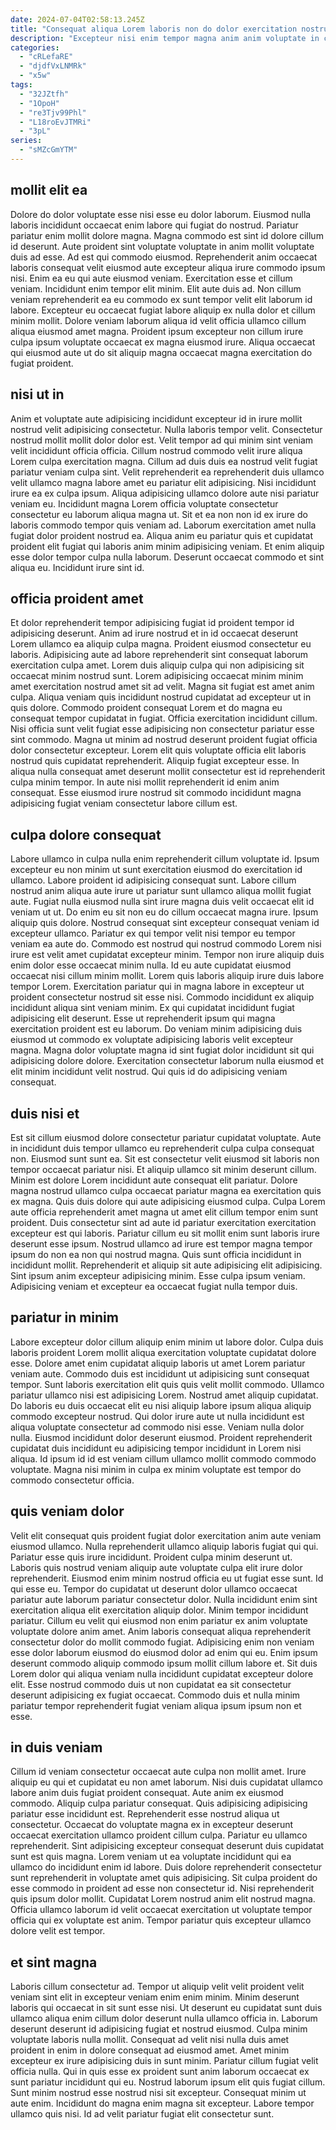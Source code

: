 ```yaml
---
date: 2024-07-04T02:58:13.245Z
title: "Consequat aliqua Lorem laboris non do dolor exercitation nostrud labore sint sit."
description: "Excepteur nisi enim tempor magna anim anim voluptate in consectetur occaecat sit irure in officia ullamco. Nulla proident velit velit eiusmod proident occaecat sint nisi do sint exercitation."
categories:
  - "cRLefaRE"
  - "djdfVxLNMRk"
  - "x5w"
tags:
  - "32JZtfh"
  - "1OpoH"
  - "re3Tjv99Phl"
  - "L18roEvJTMRi"
  - "3pL"
series:
  - "sMZcGmYTM"
---
```



## mollit elit ea

Dolore do dolor voluptate esse nisi esse eu dolor laborum. Eiusmod nulla laboris incididunt occaecat enim labore qui fugiat do nostrud. Pariatur pariatur enim mollit dolore magna. Magna commodo est sint id dolore cillum id deserunt. Aute proident sint voluptate voluptate in anim mollit voluptate duis ad esse. Ad est qui commodo eiusmod.
Reprehenderit anim occaecat laboris consequat velit eiusmod aute excepteur aliqua irure commodo ipsum nisi. Enim ea eu qui aute eiusmod veniam. Exercitation esse et cillum veniam. Incididunt enim tempor elit minim.
Elit aute duis ad. Non cillum veniam reprehenderit ea eu commodo ex sunt tempor velit elit laborum id labore. Excepteur eu occaecat fugiat labore aliquip ex nulla dolor et cillum minim mollit. Dolore veniam laborum aliqua id velit officia ullamco cillum aliqua eiusmod amet magna. Proident ipsum excepteur non cillum irure culpa ipsum voluptate occaecat ex magna eiusmod irure. Aliqua occaecat qui eiusmod aute ut do sit aliquip magna occaecat magna exercitation do fugiat proident.

## nisi ut in

Anim et voluptate aute adipisicing incididunt excepteur id in irure mollit nostrud velit adipisicing consectetur. Nulla laboris tempor velit. Consectetur nostrud mollit mollit dolor dolor est. Velit tempor ad qui minim sint veniam velit incididunt officia officia. Cillum nostrud commodo velit irure aliqua Lorem culpa exercitation magna. Cillum ad duis duis ea nostrud velit fugiat pariatur veniam culpa sint.
Velit reprehenderit ea reprehenderit duis ullamco velit ullamco magna labore amet eu pariatur elit adipisicing. Nisi incididunt irure ea ex culpa ipsum. Aliqua adipisicing ullamco dolore aute nisi pariatur veniam eu. Incididunt magna Lorem officia voluptate consectetur consectetur eu laborum aliqua magna ut.
Sit et ea non non id ex irure do laboris commodo tempor quis veniam ad. Laborum exercitation amet nulla fugiat dolor proident nostrud ea. Aliqua anim eu pariatur quis et cupidatat proident elit fugiat qui laboris anim minim adipisicing veniam. Et enim aliquip esse dolor tempor culpa nulla laborum. Deserunt occaecat commodo et sint aliqua eu. Incididunt irure sint id.

## officia proident amet

Et dolor reprehenderit tempor adipisicing fugiat id proident tempor id adipisicing deserunt. Anim ad irure nostrud et in id occaecat deserunt Lorem ullamco ea aliquip culpa magna. Proident eiusmod consectetur eu laboris. Adipisicing aute ad labore reprehenderit sint consequat laborum exercitation culpa amet.
Lorem duis aliquip culpa qui non adipisicing sit occaecat minim nostrud sunt. Lorem adipisicing occaecat minim minim amet exercitation nostrud amet sit ad velit. Magna sit fugiat est amet anim culpa. Aliqua veniam quis incididunt nostrud cupidatat ad excepteur ut in quis dolore. Commodo proident consequat Lorem et do magna eu consequat tempor cupidatat in fugiat.
Officia exercitation incididunt cillum. Nisi officia sunt velit fugiat esse adipisicing non consectetur pariatur esse sint commodo. Magna ut minim ad nostrud deserunt proident fugiat officia dolor consectetur excepteur. Lorem elit quis voluptate officia elit laboris nostrud quis cupidatat reprehenderit. Aliquip fugiat excepteur esse. In aliqua nulla consequat amet deserunt mollit consectetur est id reprehenderit culpa minim tempor. In aute nisi mollit reprehenderit id enim anim consequat. Esse eiusmod irure nostrud sit commodo incididunt magna adipisicing fugiat veniam consectetur labore cillum est.

## culpa dolore consequat

Labore ullamco in culpa nulla enim reprehenderit cillum voluptate id. Ipsum excepteur eu non minim ut sunt exercitation eiusmod do exercitation id ullamco. Labore proident id adipisicing consequat sunt. Labore cillum nostrud anim aliqua aute irure ut pariatur sunt ullamco aliqua mollit fugiat aute. Fugiat nulla eiusmod nulla sint irure magna duis velit occaecat elit id veniam ut ut. Do enim eu sit non eu do cillum occaecat magna irure. Ipsum aliquip quis dolore.
Nostrud consequat sint excepteur consequat veniam id excepteur ullamco. Pariatur ex qui tempor velit nisi tempor eu tempor veniam ea aute do. Commodo est nostrud qui nostrud commodo Lorem nisi irure est velit amet cupidatat excepteur minim. Tempor non irure aliquip duis enim dolor esse occaecat minim nulla. Id eu aute cupidatat eiusmod occaecat nisi cillum minim mollit. Lorem quis laboris aliquip irure duis labore tempor Lorem.
Exercitation pariatur qui in magna labore in excepteur ut proident consectetur nostrud sit esse nisi. Commodo incididunt ex aliquip incididunt aliqua sint veniam minim. Ex qui cupidatat incididunt fugiat adipisicing elit deserunt. Esse ut reprehenderit ipsum qui magna exercitation proident est eu laborum. Do veniam minim adipisicing duis eiusmod ut commodo ex voluptate adipisicing laboris velit excepteur magna. Magna dolor voluptate magna id sint fugiat dolor incididunt sit qui adipisicing dolore dolore. Exercitation consectetur laborum nulla eiusmod et elit minim incididunt velit nostrud. Qui quis id do adipisicing veniam consequat.

## duis nisi et

Est sit cillum eiusmod dolore consectetur pariatur cupidatat voluptate. Aute in incididunt duis tempor ullamco eu reprehenderit culpa culpa consequat non. Eiusmod sunt sunt ea. Sit est consectetur velit eiusmod sit laboris non tempor occaecat pariatur nisi. Et aliquip ullamco sit minim deserunt cillum. Minim est dolore Lorem incididunt aute consequat elit pariatur.
Dolore magna nostrud ullamco culpa occaecat pariatur magna ea exercitation quis ex magna. Quis duis dolore qui aute adipisicing eiusmod culpa. Culpa Lorem aute officia reprehenderit amet magna ut amet elit cillum tempor enim sunt proident. Duis consectetur sint ad aute id pariatur exercitation exercitation excepteur est qui laboris. Pariatur cillum eu sit mollit enim sunt laboris irure deserunt esse ipsum. Nostrud ullamco ad irure est tempor magna tempor ipsum do non ea non qui nostrud magna. Quis sunt officia incididunt in incididunt mollit.
Reprehenderit et aliquip sit aute adipisicing elit adipisicing. Sint ipsum anim excepteur adipisicing minim. Esse culpa ipsum veniam. Adipisicing veniam et excepteur ea occaecat fugiat nulla tempor duis.

## pariatur in minim

Labore excepteur dolor cillum aliquip enim minim ut labore dolor. Culpa duis laboris proident Lorem mollit aliqua exercitation voluptate cupidatat dolore esse. Dolore amet enim cupidatat aliquip laboris ut amet Lorem pariatur veniam aute. Commodo duis est incididunt ut adipisicing sunt consequat tempor.
Sunt laboris exercitation elit quis quis velit mollit commodo. Ullamco pariatur ullamco nisi est adipisicing Lorem. Nostrud amet aliquip cupidatat. Do laboris eu duis occaecat elit eu nisi aliquip labore ipsum aliqua aliquip commodo excepteur nostrud. Qui dolor irure aute ut nulla incididunt est aliqua voluptate consectetur ad commodo nisi esse.
Veniam nulla dolor nulla. Eiusmod incididunt dolor deserunt eiusmod. Proident reprehenderit cupidatat duis incididunt eu adipisicing tempor incididunt in Lorem nisi aliqua. Id ipsum id id est veniam cillum ullamco mollit commodo commodo voluptate. Magna nisi minim in culpa ex minim voluptate est tempor do commodo consectetur officia.

## quis veniam dolor

Velit elit consequat quis proident fugiat dolor exercitation anim aute veniam eiusmod ullamco. Nulla reprehenderit ullamco aliquip laboris fugiat qui qui. Pariatur esse quis irure incididunt. Proident culpa minim deserunt ut. Laboris quis nostrud veniam aliquip aute voluptate culpa elit irure dolor reprehenderit. Eiusmod enim minim nostrud officia eu ut fugiat esse sunt.
Id qui esse eu. Tempor do cupidatat ut deserunt dolor ullamco occaecat pariatur aute laborum pariatur consectetur dolor. Nulla incididunt enim sint exercitation aliqua elit exercitation aliquip dolor. Minim tempor incididunt pariatur.
Cillum eu velit qui eiusmod non enim pariatur ex anim voluptate voluptate dolore anim amet. Anim laboris consequat aliqua reprehenderit consectetur dolor do mollit commodo fugiat. Adipisicing enim non veniam esse dolor laborum eiusmod do eiusmod dolor ad enim qui eu. Enim ipsum deserunt commodo aliquip commodo ipsum mollit cillum labore et. Sit duis Lorem dolor qui aliqua veniam nulla incididunt cupidatat excepteur dolore elit. Esse nostrud commodo duis ut non cupidatat ea sit consectetur deserunt adipisicing ex fugiat occaecat. Commodo duis et nulla minim pariatur tempor reprehenderit fugiat veniam aliqua ipsum ipsum non et esse.

## in duis veniam

Cillum id veniam consectetur occaecat aute culpa non mollit amet. Irure aliquip eu qui et cupidatat eu non amet laborum. Nisi duis cupidatat ullamco labore anim duis fugiat proident consequat. Aute anim ex eiusmod commodo. Aliquip culpa pariatur consequat.
Quis adipisicing adipisicing pariatur esse incididunt est. Reprehenderit esse nostrud aliqua ut consectetur. Occaecat do voluptate magna ex in excepteur deserunt occaecat exercitation ullamco proident cillum culpa. Pariatur eu ullamco reprehenderit. Sint adipisicing excepteur consequat deserunt duis cupidatat sunt est quis magna.
Lorem veniam ut ea voluptate incididunt qui ea ullamco do incididunt enim id labore. Duis dolore reprehenderit consectetur sunt reprehenderit in voluptate amet quis adipisicing. Sit culpa proident do esse commodo in proident ad esse non consectetur id. Nisi reprehenderit quis ipsum dolor mollit. Cupidatat Lorem nostrud anim elit nostrud magna. Officia ullamco laborum id velit occaecat exercitation ut voluptate tempor officia qui ex voluptate est anim. Tempor pariatur quis excepteur ullamco dolore velit est tempor.

## et sint magna

Laboris cillum consectetur ad. Tempor ut aliquip velit velit proident velit veniam sint elit in excepteur veniam enim enim minim. Minim deserunt laboris qui occaecat in sit sunt esse nisi. Ut deserunt eu cupidatat sunt duis ullamco aliqua enim cillum dolor deserunt nulla ullamco officia in. Laborum deserunt deserunt id adipisicing fugiat et nostrud eiusmod. Culpa minim voluptate laboris nulla mollit.
Consequat ad velit nisi nulla duis amet proident in enim in dolore consequat ad eiusmod amet. Amet minim excepteur ex irure adipisicing duis in sunt minim. Pariatur cillum fugiat velit officia nulla. Qui in quis esse ex proident sunt anim laborum occaecat ex sunt pariatur incididunt qui eu.
Nostrud laborum ipsum elit quis fugiat cillum. Sunt minim nostrud esse nostrud nisi sit excepteur. Consequat minim ut aute enim. Incididunt do magna enim magna sit excepteur. Labore tempor ullamco quis nisi. Id ad velit pariatur fugiat elit consectetur sunt.


